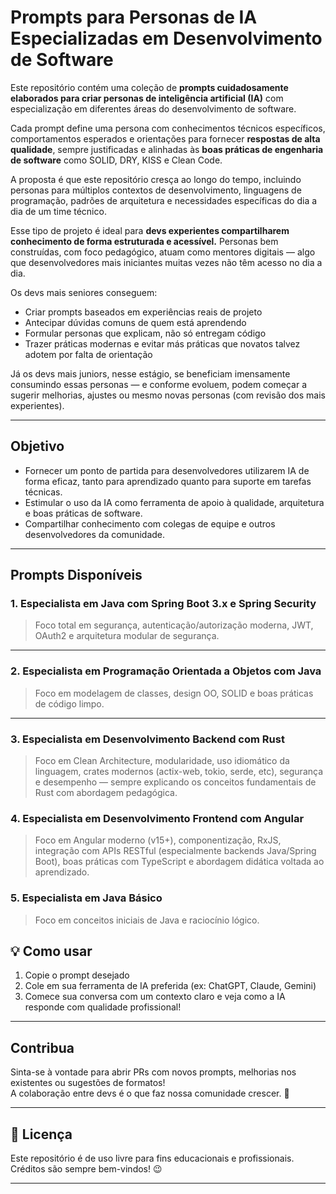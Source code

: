 # Prompts para Personas de IA Especializadas em Desenvolvimento de Software

Este repositório contém uma coleção de **prompts cuidadosamente elaborados para criar personas de inteligência artificial (IA)** com especialização em diferentes áreas do desenvolvimento de software.

Cada prompt define uma persona com conhecimentos técnicos específicos, comportamentos esperados e orientações para fornecer **respostas de alta qualidade**, sempre justificadas e alinhadas às **boas práticas de engenharia de software** como SOLID, DRY, KISS e Clean Code.

A proposta é que este repositório cresça ao longo do tempo, incluindo personas para múltiplos contextos de desenvolvimento, linguagens de programação, padrões de arquitetura e necessidades específicas do dia a dia de um time técnico.

Esse tipo de projeto é ideal para **devs experientes compartilharem conhecimento de forma estruturada e acessível.** Personas bem construídas, com foco pedagógico, atuam como mentores digitais — algo que desenvolvedores mais iniciantes muitas vezes não têm acesso no dia a dia.

Os devs mais seniores conseguem:

- Criar prompts baseados em experiências reais de projeto
- Antecipar dúvidas comuns de quem está aprendendo
- Formular personas que explicam, não só entregam código
- Trazer práticas modernas e evitar más práticas que novatos talvez adotem por falta de orientação

Já os devs mais juniors, nesse estágio, se beneficiam imensamente consumindo essas personas — e conforme evoluem, podem começar a sugerir melhorias, ajustes ou mesmo novas personas (com revisão dos mais experientes).

---

##  Objetivo

- Fornecer um ponto de partida para desenvolvedores utilizarem IA de forma eficaz, tanto para aprendizado quanto para suporte em tarefas técnicas.
- Estimular o uso da IA como ferramenta de apoio à qualidade, arquitetura e boas práticas de software.
- Compartilhar conhecimento com colegas de equipe e outros desenvolvedores da comunidade.

---

##  Prompts Disponíveis

### 1. Especialista em Java com Spring Boot 3.x e Spring Security

> Foco total em segurança, autenticação/autorização moderna, JWT, OAuth2 e arquitetura modular de segurança.

---

### 2. Especialista em Programação Orientada a Objetos com Java

> Foco em modelagem de classes, design OO, SOLID e boas práticas de código limpo.

---

### 3. Especialista em Desenvolvimento Backend com Rust

> Foco em Clean Architecture, modularidade, uso idiomático da linguagem, crates modernos (actix-web, tokio, serde, etc), segurança e desempenho — sempre explicando os conceitos fundamentais de Rust com abordagem pedagógica.

### 4. Especialista em Desenvolvimento Frontend com Angular

> Foco em Angular moderno (v15+), componentização, RxJS, integração com APIs RESTful (especialmente backends Java/Spring Boot), boas práticas com TypeScript e abordagem didática voltada ao aprendizado.

### 5. Especialista em Java Básico

> Foco em conceitos iniciais de Java e raciocínio lógico.


## 💡 Como usar

1. Copie o prompt desejado
2. Cole em sua ferramenta de IA preferida (ex: ChatGPT, Claude, Gemini)
3. Comece sua conversa com um contexto claro e veja como a IA responde com qualidade profissional!

---

##  Contribua

Sinta-se à vontade para abrir PRs com novos prompts, melhorias nos existentes ou sugestões de formatos!  
A colaboração entre devs é o que faz nossa comunidade crescer. 🚀

---

## 📜 Licença

Este repositório é de uso livre para fins educacionais e profissionais.  
Créditos são sempre bem-vindos! 😉

---
